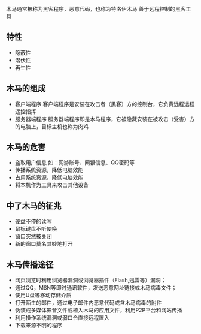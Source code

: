 木马通常被称为黑客程序，恶意代码，也称为特洛伊木马
善于远程控制的黑客工具

## 特性
- 隐蔽性
- 潜伏性
- 再生性

## 木马的组成
- 客户端程序
  客户端程序是安装在攻击者（黑客）方的控制台，它负责远程远程遥控指挥
- 服务器端程序
  服务器端程序即是木马程序，它被隐藏安装在被攻击（受害）方的电脑上，目标主机也称为肉鸡

## 木马的危害
- 盗取用户信息
 如：网游账号、网银信息、QQ密码等
- 传播系统资源，降低电脑效能
- 占用系统资源，降低电脑效能
- 将本机作为工具来攻击其他设备

## 中了木马的征兆
- 硬盘不停的读写
- 鼠标键盘不听使唤
- 窗口突然被关闭
- 新的窗口莫名其妙地打开

## 木马传播途径
- 网页浏览时利用浏览器漏洞或浏览器插件（Flash,迅雷等）漏洞；
- 通过QQ，MSN等即时通讯软件，发送恶意网址链接或木马病毒文件；
- 使用U盘等移动存储介质
- 打开陌生的邮件，通过电子邮件内恶意代码或含木马病毒的附件
- 伪装成多媒体影音文件或植入木马的应用文件，利用P2P平台和网站传播
- 利用操作系统漏洞或弱口令直接远程置入
- 下载来源不明的程序